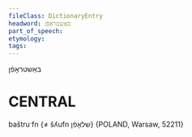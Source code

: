 ```yaml
---
fileClass: DictionaryEntry
headword: באַשטראָפֿן
part_of_speech: 
etymology: 
tags: 
---
```

באַשטראָפֿן

CENTRAL
========

baštruˑfn  {≠  šʎufn שלאָפֿן} {POLAND, Warsaw, 52211}

